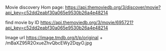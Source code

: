 Movie discovery Hom page: https://api.themoviedb.org/3/discover/movie?api_key=c52dd2eabf30a065e9530b26a4e48214

find movie by ID
https://api.themoviedb.org/3/movie/695721?api_key=c52dd2eabf30a065e9530b26a4e48214

Image url
https://image.tmdb.org/t/p/original +  /mBaXZ95R2OxueZhvQbcEWy2DqyO.jpg